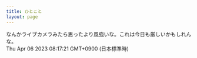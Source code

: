 ```yaml
---
title: ひとこと
layout: page
---
```

<div class="box" dt="1680736641176">
  なんかライブカメラみたら思ったより風強いな。これは今日も厳しいかもしれんな。
  <div class="content is-small">Thu Apr 06 2023 08:17:21 GMT+0900 (日本標準時)</div>
</div>